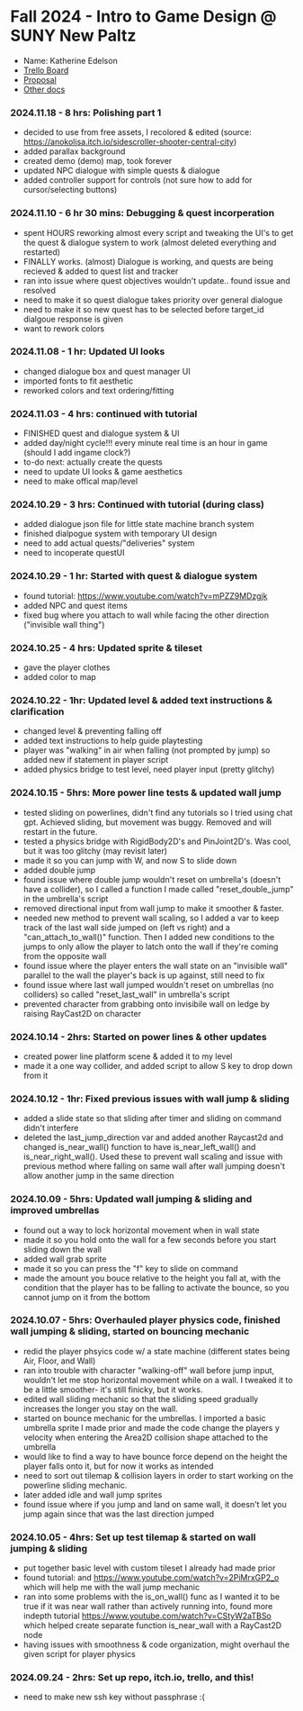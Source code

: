 # Fall 2024 - Intro to Game Design @ SUNY New Paltz
* Name: Katherine Edelson
* [Trello Board](https://trello.com/b/gwO14hWe)
* [Proposal](proposal.pdf)
* [Other docs](todo)

### 2024.11.18 - 8 hrs: Polishing part 1
* decided to use from free assets, I recolored & edited (source: https://anokolisa.itch.io/sidescroller-shooter-central-city)
* added parallax background
* created demo (demo) map, took forever
* updated NPC dialogue with simple quests & dialogue
* added controller support for controls (not sure how to add for cursor/selecting buttons)

### 2024.11.10 - 6 hr 30 mins: Debugging & quest incorperation
* spent HOURS reworking almost every script and tweaking the UI's to get the quest & dialogue system to work (almost deleted everything and restarted)
* FINALLY works. (almost) Dialogue is working, and quests are being recieved & added to quest list and tracker
* ran into issue where quest objectives wouldn't update.. found issue and resolved
* need to make it so quest dialogue takes priority over general dialogue
* need to make it so new quest has to be selected before target_id dialgoue response is given
* want to rework colors

### 2024.11.08 - 1 hr: Updated UI looks
* changed dialogue box and quest manager UI
* imported fonts to fit aesthetic
* reworked colors and text ordering/fitting

### 2024.11.03 - 4 hrs: continued with tutorial
* FINISHED quest and dialogue system & UI
* added day/night cycle!!! every minute real time is an hour in game (should I add ingame clock?)
* to-do next: actually create the quests
* need to update UI looks & game aesthetics
* need to make offical map/level


### 2024.10.29 - 3 hrs: Continued with tutorial (during class)
* added dialogue json file for little state machine branch system
* finished dialpogue system with temporary UI design
* need to add actual quests/"deliveries" system
* need to incoperate questUI

### 2024.10.29 - 1 hr: Started with quest & dialogue system
* found tutorial: https://www.youtube.com/watch?v=mPZZ9MDzgjk
* added NPC and quest items
* fixed bug where you attach to wall while facing the other direction ("invisible wall thing")

### 2024.10.25 - 4 hrs: Updated sprite & tileset
* gave the player clothes
* added color to map

### 2024.10.22 - 1hr: Updated level & added text instructions & clarification
* changed level & preventing falling off
* added text instructions to help guide playtesting
* player was "walking" in air when falling (not prompted by jump) so added new if statement in player script
* added physics bridge to test level, need player input (pretty glitchy)

### 2024.10.15 - 5hrs: More power line tests & updated wall jump
* tested sliding on powerlines, didn't find any tutorials so I tried using chat gpt. Achieved sliding, but
  movement was buggy. Removed and will restart in the future.
* tested a physics bridge with RigidBody2D's and PinJoint2D's. Was cool, but it was too glitchy (may revisit later)
* made it so you can jump with W, and now S to slide down
* added double jump
* found issue where double jump wouldn't reset on umbrella's (doesn't have a collider), so I called a function I made
  called "reset_double_jump" in the umbrella's script
* removed directional input from wall jump to make it smoother & faster.
* needed new method to prevent wall scaling, so I added a var to keep track of the last wall side jumped
  on (left vs right) and a "can_attach_to_wall()" function. Then I added new conditions to the jumps to only allow
  the player to latch onto the wall if they're coming from the opposite wall
* found issue where the player enters the wall state on an "invisible wall" parallel to the wall the player's
  back is up against, still need to fix
* found issue where last wall jumped wouldn't reset on umbrellas (no colliders) so called "reset_last_wall" in umbrella's
  script
* prevented character from grabbing onto invisibile wall on ledge by raising RayCast2D on character

### 2024.10.14 - 2hrs: Started on power lines & other updates
* created power line platform scene & added it to my level
* made it a one way collider, and added script to allow S key to drop down from it

### 2024.10.12 - 1hr: Fixed previous issues with wall jump & sliding
* added a slide state so that sliding after timer and sliding on command didn't interfere
* deleted the last_jump_direction var and added another Raycast2d and changed is_near_wall() function to
  have is_near_left_wall() and is_near_right_wall(). Used these to prevent wall scaling and issue with previous
  method where falling on same wall after wall jumping doesn't allow another jump in the same direction

### 2024.10.09 - 5hrs: Updated wall jumping & sliding and improved umbrellas
* found out a way to lock horizontal movement when in wall state
* made it so you hold onto the wall for a few seconds before you start sliding down the wall
* added wall grab sprite
* made it so you can press the "f" key to slide on command
* made the amount you bouce relative to the height you fall at, with the condition that the player has to be falling
  to activate the bounce, so you cannot jump on it from the bottom

### 2024.10.07 - 5hrs: Overhauled player physics code, finished wall jumping & sliding, started on bouncing mechanic
* redid the player phsyics code w/ a state machine (different states being Air, Floor, and Wall)
* ran into trouble with character "walking-off" wall before jump input, wouldn't let me stop horizontal movement while
  on a wall. I tweaked it to be a little smoother- it's still finicky, but it works.
* edited wall sliding mechanic so that the sliding speed gradually increases the longer you stay on the wall.
* started on bounce mechanic for the umbrellas. I imported a basic umbrella sprite I made prior and made the code 
  change the players y velocity when entering the Area2D collision shape attached to the umbrella
* would like to find a way to have bounce force depend on the height the player falls onto it, but for now it works as
  intended
* need to sort out tilemap & collision layers in order to start working on the powerline sliding mechanic.
* later added idle and wall jump sprites
* found issue where if you jump and land on same wall, it doesn't let you jump again since that was the last direction
  jumped

### 2024.10.05 - 4hrs: Set up test tilemap & started on wall jumping & sliding
* put together basic level with custom tileset I already had made prior
* found tutorial: and https://www.youtube.com/watch?v=2PiMrxGP2_o which will help me with the wall jump mechanic
* ran into some problems with the is_on_wall() func as I wanted it to be true if it was
  near wall rather than actively running into, found more indepth tutorial https://www.youtube.com/watch?v=CStyW2aTBSo
  which helped create separate function is_near_wall with a RayCast2D node
* having issues with smoothness & code organization, might overhaul the given script for player physics

### 2024.09.24 - 2hrs: Set up repo, itch.io, trello, and this!
* need to make new ssh key without passphrase :(
